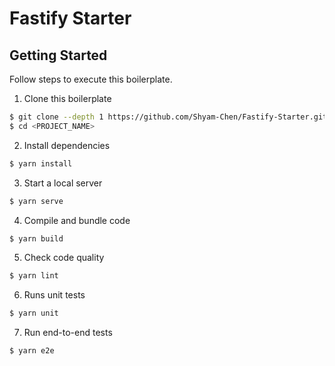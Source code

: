 # Fastify Starter

## Getting Started

Follow steps to execute this boilerplate.

1. Clone this boilerplate

```bash
$ git clone --depth 1 https://github.com/Shyam-Chen/Fastify-Starter.git <PROJECT_NAME>
$ cd <PROJECT_NAME>
```

2. Install dependencies

```bash
$ yarn install
```

3. Start a local server

```bash
$ yarn serve
```

4. Compile and bundle code

```bash
$ yarn build
```

5. Check code quality

```bash
$ yarn lint
```

6. Runs unit tests

```bash
$ yarn unit
```

7. Run end-to-end tests

```sh
$ yarn e2e
```
